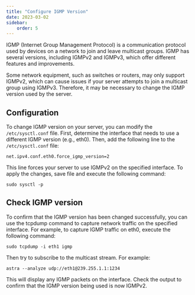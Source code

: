 ```yaml
---
title: "Configure IGMP Version"
date: 2023-03-02
sidebar:
    order: 5
---
```


IGMP (Internet Group Management Protocol) is a communication protocol used by devices on a network to join and leave multicast groups. IGMP has several versions, including IGMPv2 and IGMPv3, which offer different features and improvements.

Some network equipment, such as switches or routers, may only support IGMPv2, which can cause issues if your server attempts to join a multicast group using IGMPv3. Therefore, it may be necessary to change the IGMP version used by the server.

## Configuration

To change IGMP version on your server, you can modify the `/etc/sysctl.conf` file. First, determine the interface that needs to use a different IGMP version (e.g., eth0). Then, add the following line to the `/etc/sysctl.conf` file:

```
net.ipv4.conf.eth0.force_igmp_version=2
```

This line forces your server to use IGMPv2 on the specified interface. To apply the changes, save file and execute the following command:

```
sudo sysctl -p
```

## Check IGMP version

To confirm that the IGMP version has been changed successfully, you can use the tcpdump command to capture network traffic on the specified interface. For example, to capture IGMP traffic on eth0, execute the following command:

```
sudo tcpdump -i eth1 igmp
```

Then try to subscribe to the multicast stream. For example:

```
astra --analyze udp://eth1@239.255.1.1:1234
```

This will display any IGMP packets on the interface. Check the output to confirm that the IGMP version being used is now IGMPv2.
